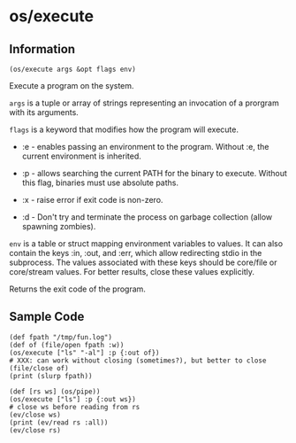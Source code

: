 # os/execute

## Information

`(os/execute args &opt flags env)`

Execute a program on the system.

`args` is a tuple or array of strings representing an invocation of a
prorgram with its arguments.

`flags` is a keyword that modifies how the program will execute.

* :e - enables passing an environment to the program. Without :e, the
  current environment is inherited.

* :p - allows searching the current PATH for the binary to execute.
  Without this flag, binaries must use absolute paths.

* :x - raise error if exit code is non-zero.

* :d - Don't try and terminate the process on garbage collection
  (allow spawning zombies).

`env` is a table or struct mapping environment variables to values.
It can also contain the keys :in, :out, and :err, which allow
redirecting stdio in the subprocess. The values associated with these
keys should be core/file or core/stream values. For better results,
close these values explicitly.

Returns the exit code of the program.

## Sample Code

```janet
(def fpath "/tmp/fun.log")
(def of (file/open fpath :w))
(os/execute ["ls" "-al"] :p {:out of})
# XXX: can work without closing (sometimes?), but better to close
(file/close of)
(print (slurp fpath))
```

```janet
(def [rs ws] (os/pipe))
(os/execute ["ls"] :p {:out ws})
# close ws before reading from rs
(ev/close ws)
(print (ev/read rs :all))
(ev/close rs)
```
